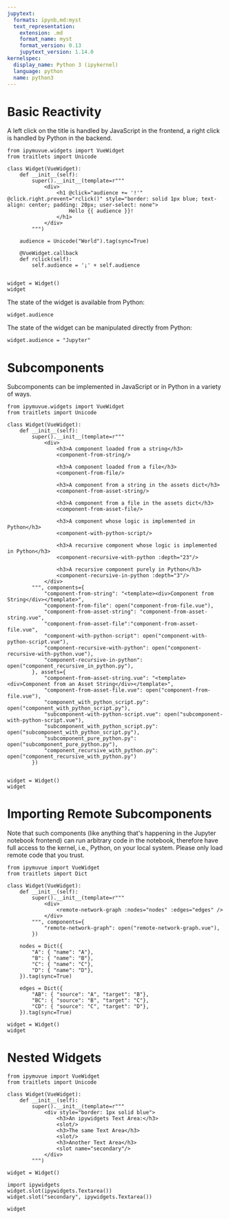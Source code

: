 ```yaml
---
jupytext:
  formats: ipynb,md:myst
  text_representation:
    extension: .md
    format_name: myst
    format_version: 0.13
    jupytext_version: 1.14.0
kernelspec:
  display_name: Python 3 (ipykernel)
  language: python
  name: python3
---
```


# Basic Reactivity

A left click on the title is handled by JavaScript in the frontend, a right click is handled by Python in the backend.

```{code-cell} ipython3
from ipymuvue.widgets import VueWidget
from traitlets import Unicode

class Widget(VueWidget):
    def __init__(self):
        super().__init__(template=r"""
            <div>
                <h1 @click="audience += '!'" @click.right.prevent="rclick()" style="border: solid 1px blue; text-align: center; padding: 20px; user-select: none">
                    Hello {{ audience }}!
                </h1>
            </div>
        """)
        
    audience = Unicode("World").tag(sync=True)
    
    @VueWidget.callback
    def rclick(self):
        self.audience = '¡' + self.audience
        
    
widget = Widget()
widget
```

The state of the widget is available from Python:

```{code-cell} ipython3
widget.audience
```

The state of the widget can be manipulated directly from Python:

```{code-cell} ipython3
widget.audience = "Jupyter"
```

# Subcomponents

Subcomponents can be implemented in JavaScript or in Python in a variety of ways.

```{code-cell} ipython3
from ipymuvue.widgets import VueWidget
from traitlets import Unicode

class Widget(VueWidget):
    def __init__(self):
        super().__init__(template=r"""
            <div>
                <h3>A component loaded from a string</h3>
                <component-from-string/>
                
                <h3>A component loaded from a file</h3>
                <component-from-file/>
                
                <h3>A component from a string in the assets dict</h3>
                <component-from-asset-string/>
                
                <h3>A component from a file in the assets dict</h3>
                <component-from-asset-file/>
                
                <h3>A component whose logic is implemented in Python</h3>
                <component-with-python-script/>
                
                <h3>A recursive component whose logic is implemented in Python</h3>
                <component-recursive-with-python :depth="23"/>
                
                <h3>A recursive component purely in Python</h3>
                <component-recursive-in-python :depth="3"/>
            </div>
        """, components={
            "component-from-string": "<template><div>Component from String</div></template>",
            "component-from-file": open("component-from-file.vue"),
            "component-from-asset-string": "component-from-asset-string.vue",
            "component-from-asset-file":"component-from-asset-file.vue",
            "component-with-python-script": open("component-with-python-script.vue"),
            "component-recursive-with-python": open("component-recursive-with-python.vue"),
            "component-recursive-in-python": open("component_recursive_in_python.py"),
        }, assets={
            "component-from-asset-string.vue": "<template><div>Component from an Asset String</div></template>",
            "component-from-asset-file.vue": open("component-from-file.vue"),
            "component_with_python_script.py": open("component_with_python_script.py"),
            "subcomponent-with-python-script.vue": open("subcomponent-with-python-script.vue"),
            "subcomponent_with_python_script.py": open("subcomponent_with_python_script.py"),
            "subcomponent_pure_python.py": open("subcomponent_pure_python.py"),
            "component_recursive_with_python.py": open("component_recursive_with_python.py")
        })
        
    
widget = Widget()
widget
```

# Importing Remote Subcomponents
Note that such components (like anything that's happening in the Jupyter notebook frontend) can run arbitrary code in the notebook, therefore have full access to the kernel, i.e., Python, on your local system. Please only load remote code that you trust.

```{code-cell} ipython3
from ipymuvue import VueWidget
from traitlets import Dict

class Widget(VueWidget):
    def __init__(self):
        super().__init__(template=r"""
            <div>
                <remote-network-graph :nodes="nodes" :edges="edges" />
            </div>
        """, components={
            "remote-network-graph": open("remote-network-graph.vue"),
        })
        
    nodes = Dict({
        "A": { "name": "A"},
        "B": { "name": "B"},
        "C": { "name": "C"},
        "D": { "name": "D"},
    }).tag(sync=True)
    
    edges = Dict({
        "AB": { "source": "A", "target": "B"},
        "BC": { "source": "B", "target": "C"},
        "CD": { "source": "C", "target": "D"},
    }).tag(sync=True)
    
widget = Widget()
widget
```

# Nested Widgets

```{code-cell} ipython3
from ipymuvue import VueWidget
from traitlets import Unicode

class Widget(VueWidget):
    def __init__(self):
        super().__init__(template=r"""
            <div style="border: 1px solid blue">
                <h3>An ipywidgets Text Area:</h3>
                <slot/>
                <h3>The same Text Area</h3>
                <slot/>
                <h3>Another Text Area</h3>
                <slot name="secondary"/>
            </div>
        """)        
    
widget = Widget()

import ipywidgets
widget.slot(ipywidgets.Textarea())
widget.slot("secondary", ipywidgets.Textarea())

widget
```
